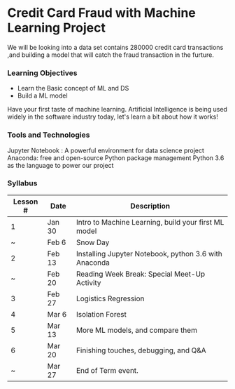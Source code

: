 # Credit Card Fraud with Machine Learning Project

We will be looking into a data set contains 280000 credit card transactions ,and building a model that will catch the fraud transaction in the furture.

### Learning Objectives

* Learn the Basic concept of ML and DS
* Build a ML model

Have your first taste of machine learning. Artificial Intelligence is being used widely in the software industry today, let's learn a bit about how it works!

### Tools and Technologies
Jupyter Notebook : A powerful environment for data science project
Anaconda: free and open-source Python package management
Python 3.6 as the language to power our project

### Syllabus

|Lesson #	|Date	 |Description
|   --      | --     | --
|1	        |Jan 30  |Intro to Machine Learning, build your first ML model
|~	        |Feb 6	 |Snow Day
|2	        |Feb 13  |Installing Jupyter Notebook, python 3.6 with Anaconda
|~          |Feb 20  |Reading Week Break: Special Meet-Up Activity
|3	        |Feb 27	 |Logistics Regression
|4	        |Mar 6	 |Isolation Forest
|5	        |Mar 13	 |More ML models, and compare them
|6          |Mar 20  |Finishing touches, debugging, and Q&A 
|~	        |Mar 27	 |End of Term event.

